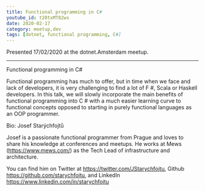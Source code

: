 ```yaml
---
title: Functional programming in C#
youtube_id: t20txMT82ws
date: 2020-02-17
category: meetup,dev
tags: [dotnet, functional programming, C#]
---
```


Presented 17/02/2020 at the dotnet.Amsterdam meetup.

---

Functional programming in C#

Functional programming has much to offer, but in time when we face and lack of developers, it is very challenging to find a lot of F #, Scala or Haskell developers. In this talk, we will slowly incorporate the main benefits of functional programming into C # with a much easier learning curve to functional concepts opposed to starting in purely functional languages as an OOP programmer.

Bio: Josef Starýchfojtů

Josef is a passionate functional programmer from Prague and loves to share his knowledge at conferences and meetups. He works at Mews (https://www.mews.com/) as the Tech Lead of infrastructure and architecture.

You can find him on Twitter at https://twitter.com/JStarychfojtu, Github https://github.com/starychfojtu, and LinkedIn https://www.linkedin.com/in/starychfojtu
